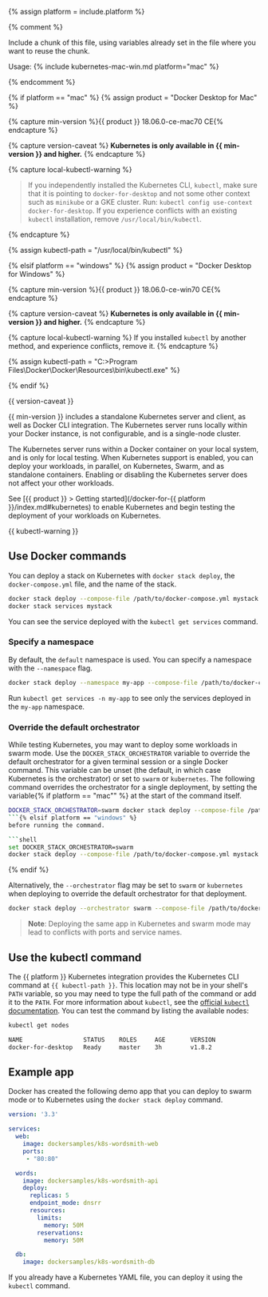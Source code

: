 {% assign platform = include.platform %}

{% comment %}

Include a chunk of this file, using variables already set in the file
where you want to reuse the chunk.

Usage: {% include kubernetes-mac-win.md platform="mac" %}

{% endcomment %}

{% if platform == "mac" %}
  {% assign product = "Docker Desktop for Mac" %}

  {% capture min-version %}{{ product }} 18.06.0-ce-mac70 CE{% endcapture %}

  {% capture version-caveat %}
  **Kubernetes is only available in {{ min-version }} and higher.**
  {% endcapture %}

  {% capture local-kubectl-warning %}
> If you independently installed the Kubernetes CLI, `kubectl`, make sure that
> it is pointing to `docker-for-desktop` and not some other context such as
> `minikube` or a GKE cluster. Run: `kubectl config use-context docker-for-desktop`.
> If you experience conflicts with an existing `kubectl` installation, remove `/usr/local/bin/kubectl`.

  {% endcapture %}

  {% assign kubectl-path = "/usr/local/bin/kubectl" %}

{% elsif platform == "windows" %}
  {% assign product = "Docker Desktop for Windows" %}

  {% capture min-version %}{{ product }} 18.06.0-ce-win70 CE{% endcapture %}

  {% capture version-caveat %}
  **Kubernetes is only available in {{ min-version }} and higher.**
  {% endcapture %}

  {% capture local-kubectl-warning %}
  If you installed `kubectl` by another method, and experience conflicts, remove it.
  {% endcapture %}

  {% assign kubectl-path = "C:\>Program Files\Docker\Docker\Resources\bin\kubectl.exe" %}

{% endif %}

{{ version-caveat }}

{{ min-version }} includes a standalone Kubernetes server and client,
as well as Docker CLI integration. The Kubernetes server runs locally within
your Docker instance, is not configurable, and is a single-node cluster.

The Kubernetes server runs within a Docker container on your local system, and
is only for local testing. When Kubernetes support is enabled, you can deploy
your workloads, in parallel, on Kubernetes, Swarm, and as standalone containers.
Enabling or disabling the Kubernetes server does not affect your other
workloads.

See [{{ product }} > Getting started](/docker-for-{{ platform }}/index.md#kubernetes) to
enable Kubernetes and begin testing the deployment of your workloads on
Kubernetes.

{{ kubectl-warning }}

## Use Docker commands

You can deploy a stack on Kubernetes with `docker stack deploy`, the
`docker-compose.yml` file, and the name of the stack.

```bash
docker stack deploy --compose-file /path/to/docker-compose.yml mystack
docker stack services mystack
```

You can see the service deployed with the `kubectl get services` command.

### Specify a namespace

By default, the `default` namespace is used. You can specify a namespace with
the `--namespace` flag.

```bash
docker stack deploy --namespace my-app --compose-file /path/to/docker-compose.yml mystack
```

Run `kubectl get services -n my-app` to see only the services deployed in the
`my-app` namespace.

### Override the default orchestrator

While testing Kubernetes, you may want to deploy some workloads in swarm mode.
Use the `DOCKER_STACK_ORCHESTRATOR` variable to override the default orchestrator for
a given terminal session or a single Docker command. This variable can be unset
(the default, in which case Kubernetes is the orchestrator) or set to `swarm` or
`kubernetes`. The following command overrides the orchestrator for a single
deployment, by setting the variable{% if platform == "mac"" %}
at the start of the command itself.

```bash
DOCKER_STACK_ORCHESTRATOR=swarm docker stack deploy --compose-file /path/to/docker-compose.yml mystack
```{% elsif platform == "windows" %}
before running the command.

```shell
set DOCKER_STACK_ORCHESTRATOR=swarm
docker stack deploy --compose-file /path/to/docker-compose.yml mystack
```

{% endif %}

Alternatively, the `--orchestrator` flag may be set to `swarm` or `kubernetes`
when deploying to override the default orchestrator for that deployment.

```bash
docker stack deploy --orchestrator swarm --compose-file /path/to/docker-compose.yml mystack
```

> **Note**: Deploying the same app in Kubernetes and swarm mode may lead to
> conflicts with ports and service names.

## Use the kubectl command

The {{ platform }} Kubernetes integration provides the Kubernetes CLI command
at `{{ kubectl-path }}`. This location may not be in your shell's `PATH`
variable, so you may need to type the full path of the command or add it to
the `PATH`. For more information about `kubectl`, see the
[official `kubectl` documentation](https://kubernetes.io/docs/reference/kubectl/overview/).
You can test the command by listing the available nodes:

```bash
kubectl get nodes

NAME                 STATUS    ROLES     AGE       VERSION
docker-for-desktop   Ready     master    3h        v1.8.2
```

## Example app

Docker has created the following demo app that you can deploy to swarm mode or
to Kubernetes using the `docker stack deploy` command.

```yaml
version: '3.3'

services:
  web:
    image: dockersamples/k8s-wordsmith-web
    ports:
     - "80:80"

  words:
    image: dockersamples/k8s-wordsmith-api
    deploy:
      replicas: 5
      endpoint_mode: dnsrr
      resources:
        limits:
          memory: 50M
        reservations:
          memory: 50M

  db:
    image: dockersamples/k8s-wordsmith-db
```

If you already have a Kubernetes YAML file, you can deploy it using the
`kubectl` command.
